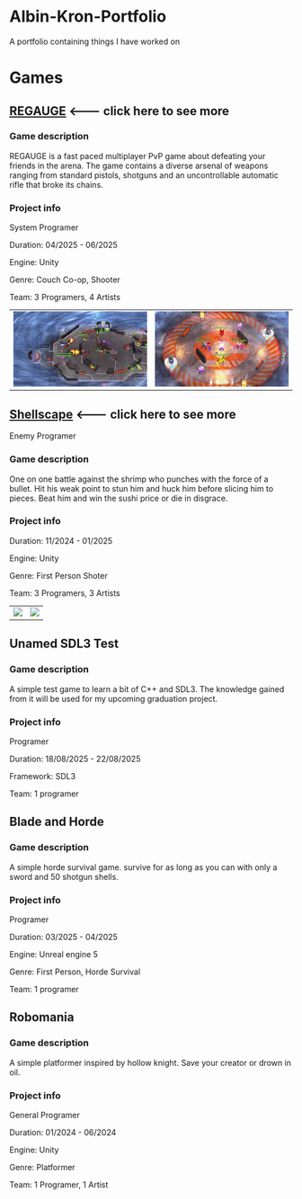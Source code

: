# Albin-Kron-Portfolio
A portfolio containing things I have worked on
# Games
## [REGAUGE](https://github.com/Alkr04/Albin-Kron-Portfolio/blob/main/REGAUGE/READEME.md) <--- click here to see more

### Game description

REGAUGE is a fast paced multiplayer PvP game about defeating your friends in the arena. The game contains a diverse arsenal of weapons ranging from standard pistols, shotguns and an uncontrollable automatic rifle that broke its chains.

### Project info

System Programer

Duration: 04/2025 - 06/2025

Engine: Unity

Genre: Couch Co-op, Shooter

Team: 3 Programers, 4 Artists

<table>
  <tr>
    <td><img src="REGAUGE/Gifs/4PlayerGameplay.gif" /></td>
    <td><img src="REGAUGE/Gifs/SpinnyPlate.gif" /></td>
  </tr>
</table>

## [Shellscape](https://github.com/Alkr04/Albin-Kron-Portfolio/blob/main/Shellscape/README.md) <--- click here to see more
Enemy Programer

### Game description

One on one battle against the shrimp who punches with the force of a bullet. Hit his weak point to stun him and huck him before slicing him to pieces. Beat him and win the sushi price or die in disgrace.

### Project info

Duration: 11/2024 - 01/2025

Engine: Unity

Genre: First Person Shoter

Team: 3 Programers, 3 Artists

<table>
  <tr>
    <td><img src="Shellscape/Gifs/Shellscape1.gif" /></td>
    <td><img src="Shellscape/Gifs/Shellscape2.gif" /></td>
  </tr>
</table>

## Unamed SDL3 Test

### Game description

A simple test game to learn a bit of C++ and SDL3. The knowledge gained from it will be used for my upcoming graduation project.

### Project info
Programer

Duration: 18/08/2025 - 22/08/2025

Framework: SDL3

Team: 1 programer

## Blade and Horde

### Game description

A simple horde survival game. survive for as long as you can with only a sword and 50 shotgun shells.

### Project info

Programer

Duration: 03/2025 - 04/2025

Engine: Unreal engine 5

Genre: First Person, Horde Survival

Team: 1 programer

## Robomania

### Game description

A simple platformer inspired by hollow knight. Save your creator or drown in oil.

### Project info

General Programer

Duration: 01/2024 - 06/2024

Engine: Unity

Genre: Platformer

Team: 1 Programer, 1 Artist

